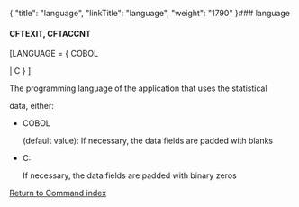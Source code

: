 {
    "title": "language",
    "linkTitle": "language",
    "weight": "1790"
}### <span id="language"></span>language

#### CFTEXIT, CFTACCNT

\[LANGUAGE = { COBOL
| C } \]

The programming language of the application that uses the statistical
data, either:

-   COBOL
    (default value): If necessary, the data fields are padded with blanks
-   C:
    If necessary, the data fields are padded with binary zeros

[Return to Command index](../../)
